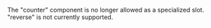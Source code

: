 
The "counter" component is no longer allowed as a specialized slot.
"reverse" is not currently supported.
